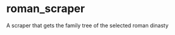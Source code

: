 # roman_scraper

<!--
#groups
Sapienza

#languages
Java

#frames and libs
Selenium

-->

A scraper that gets the family tree of the selected roman dinasty

